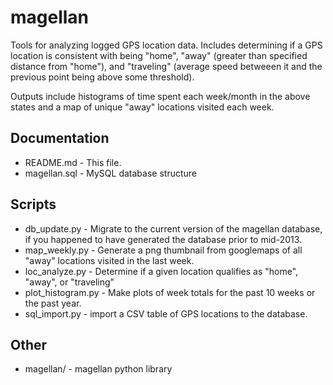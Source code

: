 magellan
========

Tools for analyzing logged GPS location data. Includes determining if a GPS location is consistent with being "home", "away" (greater than specified distance from "home"), and "traveling" (average speed betweeen it and the previous point being above some threshold).

Outputs include histograms of time spent each week/month in the above states and a map of unique "away" locations visited each week.

Documentation
-------------
* README.md - This file.
* magellan.sql - MySQL database structure

Scripts
-------
* db_update.py  - Migrate to the current version of the magellan database, if you happened to have generated the database prior to mid-2013.
* map_weekly.py	- Generate a png thumbnail from googlemaps of all "away" locations visited in the last week.
* loc_analyze.py - Determine if a given location qualifies as "home", "away", or "traveling"
* plot_histogram.py - Make plots of week totals for the past 10 weeks or the past year.
* sql_import.py - import a CSV table of GPS locations to the database.

Other
-----
* magellan/	- magellan python library
